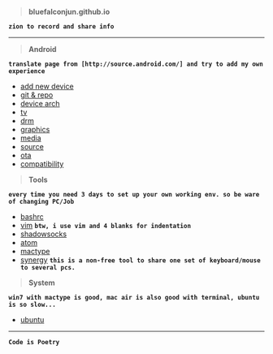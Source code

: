 >**bluefalconjun.github.io**

**`zion to record and share info`**

___

>**Android**

**`translate page from [http://source.android.com/] and try to add my own experience`**

 - [add new device](https://github.com/bluefalconjun/bluefalconjun.github.io/blob/master/Android/android.addnewdev.md)
 - [git & repo](https://github.com/bluefalconjun/bluefalconjun.github.io/blob/master/Android/android.developing.gitrepo.md)
 - [device arch](https://github.com/bluefalconjun/bluefalconjun.github.io/blob/master/Android/android.devicearch.md)
 - [tv](https://github.com/bluefalconjun/bluefalconjun.github.io/blob/master/Android/android.tv.md)
 - [drm](https://github.com/bluefalconjun/bluefalconjun.github.io/blob/master/Android/android.drm.md)
 - [graphics](https://github.com/bluefalconjun/bluefalconjun.github.io/blob/master/Android/android.graphics.md)
 - [media](https://github.com/bluefalconjun/bluefalconjun.github.io/blob/master/Android/android.media.md)
 - [source](https://github.com/bluefalconjun/bluefalconjun.github.io/blob/master/Android/android.source.md)
 - [ota](https://github.com/bluefalconjun/bluefalconjun.github.io/blob/master/Android/android.ota.md)
 - [compatibility](https://github.com/bluefalconjun/bluefalconjun.github.io/blob/master/Android/android.compatibility.md)

>**Tools**

**`every time you need 3 days to set up your own working env. so be ware of changing PC/Job`**

 - [bashrc](https://github.com/bluefalconjun/bluefalconjun.github.io/blob/master/Tools/bashrc.md)
 - [vim](https://github.com/bluefalconjun/bluefalconjun.github.io/blob/master/Tools/vim.md)
 **`btw, i use vim and 4 blanks for indentation`**
 - [shadowsocks](https://github.com/bluefalconjun/bluefalconjun.github.io/blob/master/Tools/shadowsocks.md)
 - [atom](https://github.com/bluefalconjun/bluefalconjun.github.io/blob/master/Tools/atom.md)
 - [mactype](https://github.com/bluefalconjun/bluefalconjun.github.io/blob/master/Tools/mactype.md)
 - [synergy](http://synergy-project.org/)
**`this is a non-free tool to share one set of keyboard/mouse to several pcs.`**

>**System**

**`win7 with mactype is good, mac air is also good with terminal, ubuntu is so slow...`**

 - [ubuntu](https://github.com/bluefalconjun/bluefalconjun.github.io/blob/master/System/ubuntu.md)

---
**```Code is Poetry```**


